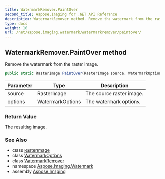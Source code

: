 ```yaml
---
title: WatermarkRemover.PaintOver
second_title: Aspose.Imaging for .NET API Reference
description: WatermarkRemover method. Remove the watermark from the raster image
type: docs
weight: 10
url: /net/aspose.imaging.watermark/watermarkremover/paintover/
---
```

## WatermarkRemover.PaintOver method

Remove the watermark from the raster image.

```csharp
public static RasterImage PaintOver(RasterImage source, WatermarkOptions options)
```

| Parameter | Type | Description |
| --- | --- | --- |
| source | RasterImage | The source raster image. |
| options | WatermarkOptions | The watermark options. |

### Return Value

The resulting image.

### See Also

* class [RasterImage](../../../aspose.imaging/rasterimage/)
* class [WatermarkOptions](../../../aspose.imaging.watermark.options/watermarkoptions/)
* class [WatermarkRemover](../)
* namespace [Aspose.Imaging.Watermark](../../watermarkremover/)
* assembly [Aspose.Imaging](../../../)


